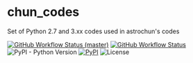 # chun_codes
Set of Python 2.7 and 3.xx codes used in astrochun's codes

[![GitHub Workflow Status (master)](https://img.shields.io/github/workflow/status/astrochun/chun_codes/Python%20package/master?color=blue&label=build%20%28master%29&logo=github)](https://github.com/astrochun/chun_codes/actions?query=workflow%3A%22Python+package%22+branch%3Amaster)
[![GitHub Workflow Status](https://img.shields.io/github/workflow/status/astrochun/chun_codes/Python%20package?color=blue&label=build%20%28latest%29&logo=github)](https://github.com/astrochun/chun_codes/actions?query=workflow%3A%22Python+package%22)
![PyPI - Python Version](https://img.shields.io/pypi/pyversions/chun-codes)
[![PyPI](https://img.shields.io/pypi/v/chun-codes?color=blue)](https://pypi.org/project/chun-codes)
![License](https://img.shields.io/github/license/astrochun/chun_codes?color=blue)
